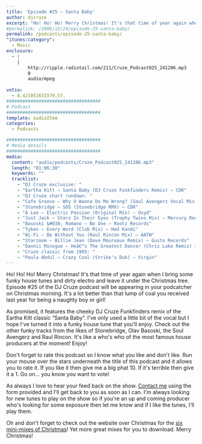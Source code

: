```yaml
---
title: 'Episode #25 – Santa Baby'
author: djcruze
excerpt: "Ho! Ho! Ho! Merry Christmas! It's that time of year again when I bring some funky house tunes and dirty electro and leave it under the Christmas tree. Episode #25 of the DJ Cruze podcast will be appearing in your podcatcher on Christmas morning. It's a lot better than that lump of coal you received last year for being a naughty boy or girl!"
#permalink: /2006/12/24/episode-25-santa-baby/
permalink: /podcasts/episode-25-santa-baby/
"itunes:category":
  - Music
enclosure:
  - |
    |
        http://ripple.radiotail.com/211/Cruze_Podcast025_241206.mp3
        0
        audio/mpeg
        
votio:
  - 8.421052631579,57,
###################################
# Podcast
###################################
template: audioItem
categories:
  - Podcasts

###################################
# Media details
###################################
media:
  content: "audio/podcasts/Cruze_Podcast025_241206.mp3"
  length: "01:06:30"
  keywords: ""
  tracklist:
    - "DJ Cruze exclusive: "
    - "Eartha Kitt – Santa Baby (DJ Cruze Funkfinders Remix) – CDR"
    - "DJ Cruze chart rundown: "
    - "Cafe Groove – Why U Wanna Do Me Wrong? (Soul Avengerz Vocal Mix) – Hit! Records"
    - "Stonebridge – SOS (Stonebridge RMX) – CDR"
    - "A Lee – Electric Passion (Original Mix) – Oxyd"
    - "Just Jack – Starz In Their Eyes (Trophy Twins Mix) – Mercury Records"
    - "Basoski &#038; Romano – No One – Rootz Records"
    - "Tyken – Every Word (Club Mix) – Hed Kandi"
    - "Wi-Fi – Be Without You (Raul Rincon Mix) – AATW"
    - "Starzoom – Billie Jean (Dave Moureaux Remix) – Gusto Records"
    - "Dannii Minogue – Heâ€™s The Greatest Dancer (Chris Lake Remix) – AATW"
    - "Cruze classic from 1995: "
    - "Paula Abdul – Crazy Cool (Strike's Dub) – Virgin"
---
```


Ho! Ho! Ho! Merry Christmas! It's that time of year again when I bring some funky house tunes and dirty electro and leave it under the Christmas tree. Episode #25 of the DJ Cruze podcast will be appearing in your podcatcher on Christmas morning. It's a lot better than that lump of coal you received last year for being a naughty boy or girl!

As promised, it features the cheeky DJ Cruze Funkfinders remix of the Eartha Kitt classic &#8220;Santa Baby&#8221;. I've only used a little bit of the vocal but I hope I've turned it into a funky house tune that you'll enjoy. Check out the other funky tracks from the likes of Stonebridge, Olav Basoski, the Soul Avengerz and Raul Rincon. It's like a who's who of the most famous house producers at the moment! Enjoy!

Don't forget to rate this podcast so I know what you like and don't like. Run your mouse over the stars underneath the title of this podcast and it allows you to rate it. If you like it then give me a big phat 10. If it's terrible then give it a 1. Go on&#8230; you know you want to vote!

As always I love to hear your feed back on the show. [Contact me][1] using the form provided and I'll get back to you as soon as I can. I'm always looking for new tunes to play on the show so if you're an up and coming producer who's looking for some exposure then let me know and if I like the tunes, I'll play them.

Oh and don't forget to check out the website over Christmas for the [six mini-mixes of Christmas][2]! Yet more great mixes for you to download. Merry Christmas!

 [1]: http://www.djcruze.co.uk/cms/contact/
 [2]: http://www.djcruze.co.uk/cms/2006/12/24/the-six-mini-mixes-of-christmas/